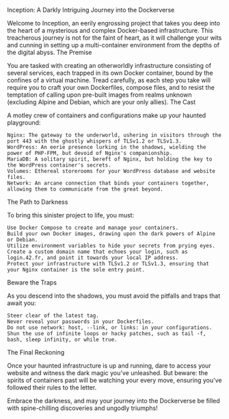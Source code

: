 Inception: A Darkly Intriguing Journey into the Dockerverse

Welcome to Inception, an eerily engrossing project that takes you deep into the heart of a mysterious and complex Docker-based infrastructure. This treacherous journey is not for the faint of heart, as it will challenge your wits and cunning in setting up a multi-container environment from the depths of the digital abyss.
The Premise

You are tasked with creating an otherworldly infrastructure consisting of several services, each trapped in its own Docker container, bound by the confines of a virtual machine. Tread carefully, as each step you take will require you to craft your own Dockerfiles, compose files, and to resist the temptation of calling upon pre-built images from realms unknown (excluding Alpine and Debian, which are your only allies).
The Cast

A motley crew of containers and configurations make up your haunted playground:

    Nginx: The gateway to the underworld, ushering in visitors through the port 443 with the ghostly whispers of TLSv1.2 or TLSv1.3.
    WordPress: An eerie presence lurking in the shadows, wielding the power of PHP-FPM, but devoid of Nginx's companionship.
    MariaDB: A solitary spirit, bereft of Nginx, but holding the key to the WordPress container's secrets.
    Volumes: Ethereal storerooms for your WordPress database and website files.
    Network: An arcane connection that binds your containers together, allowing them to communicate from the great beyond.

The Path to Darkness

To bring this sinister project to life, you must:

    Use Docker Compose to create and manage your containers.
    Build your own Docker images, drawing upon the dark powers of Alpine or Debian.
    Utilize environment variables to hide your secrets from prying eyes.
    Create a custom domain name that echoes your login, such as login.42.fr, and point it towards your local IP address.
    Protect your infrastructure with TLSv1.2 or TLSv1.3, ensuring that your Nginx container is the sole entry point.

Beware the Traps

As you descend into the shadows, you must avoid the pitfalls and traps that await you:

    Steer clear of the latest tag.
    Never reveal your passwords in your Dockerfiles.
    Do not use network: host, --link, or links: in your configurations.
    Shun the use of infinite loops or hacky patches, such as tail -f, bash, sleep infinity, or while true.

The Final Reckoning

Once your haunted infrastructure is up and running, dare to access your website and witness the dark magic you've unleashed. But beware: the spirits of containers past will be watching your every move, ensuring you've followed their rules to the letter.

Embrace the darkness, and may your journey into the Dockerverse be filled with spine-chilling discoveries and ungodly triumphs!

